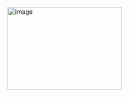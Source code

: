 <img width="263" height="191" alt="image" src="https://github.com/user-attachments/assets/55cbe896-a21e-408f-98b2-3a6b0f393144" />
